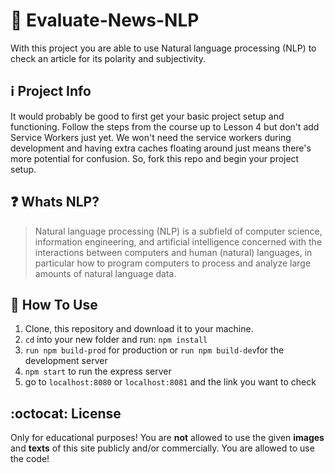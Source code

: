 # :newspaper: Evaluate-News-NLP 

With this project you are able to use Natural language processing (NLP) to check an article for its polarity and subjectivity.


## :information_source: Project Info

It would probably be good to first get your basic project setup and functioning. Follow the steps from the course up to Lesson 4 but don't add Service Workers just yet. We won't need the service workers during development and having extra caches floating around just means there's more potential for confusion. So, fork this repo and begin your project setup.


## :question: Whats NLP?

> Natural language processing (NLP) is a subfield of computer science, information engineering, and artificial intelligence
concerned with the interactions between computers and human (natural) languages, in particular how to program computers to
process and analyze large amounts of natural language data.


## :wrench: How To Use

1. Clone, this repository and download it to your machine.
2. `cd` into your new folder and run: `npm install`
3. `run npm build-prod` for production or `run npm build-dev`for the development server
4. `npm start` to run the express server
5. go to `localhost:8080` or `localhost:8081` and the link you want to check


## :octocat: License

Only for educational purposes! 
You are **not** allowed to use the given **images** and **texts** 
of this site publicly and/or commercially.
You are allowed to use the code!

